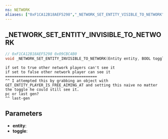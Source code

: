 ```yaml
---
ns: NETWORK
aliases: ["0xF1CA12B18AEF5298","_NETWORK_SET_ENTITY_VISIBLE_TO_NETWORK"]
---
```

## _NETWORK_SET_ENTITY_INVISIBLE_TO_NETWORK

```c
// 0xF1CA12B18AEF5298 0x09CBC4B0
void _NETWORK_SET_ENTITY_INVISIBLE_TO_NETWORK(Entity entity, BOOL toggle);
```

```
if set to true other network players can't see it  
if set to false other network player can see it  
=========================================  
^^ I attempted this by grabbing an object with GET_ENTITY_PLAYER_IS_FREE_AIMING_AT and setting this naive no matter the toggle he could still see it.  
pc or last gen?  
^^ last-gen  
```

## Parameters
* **entity**: 
* **toggle**: 

